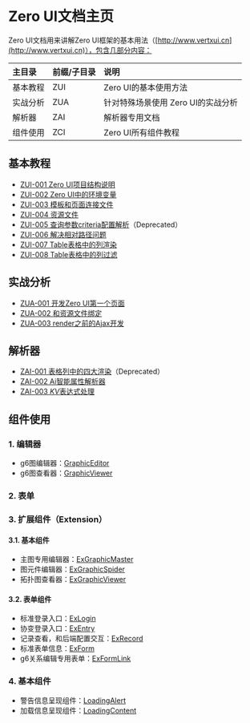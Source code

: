 # Zero UI文档主页

Zero UI文档用来讲解Zero UI框架的基本用法（[http://www.vertxui.cn](http://www.vertxui.cn)），包含几部分内容：

| 主目录 | 前缀/子目录 | 说明 |
| :--- | :--- | :--- |
| 基本教程 | ZUI | Zero UI的基本使用方法 |
| 实战分析 | ZUA | 针对特殊场景使用 Zero UI的实战分析 |
| 解析器 | ZAI | 解析器专用文档 |
| 组件使用 | ZCI | Zero UI所有组件教程 |

## 基本教程

* [ZUI-001 Zero UI项目结构说明](/zero-ui/1-zero-ui-guide/zui-001-zero-uixiang-mu-jie-gou-shuo-ming.html)
* [ZUI-002 Zero UI中的环境变量](/zero-ui/1-zero-ui-guide/zui-002-zero-uizhong-de-huan-jing-bian-liang.html)
* [ZUI-003 模板和页面连接文件](/zero-ui/1-zero-ui-guide/zui-003-mo-ban-he-ye-mian-lian-jie-wen-jian.html)
* [ZUI-004 资源文件](/zero-ui/1-zero-ui-guide/zui-004-zi-yuan-wen-jian.html)
* [ZUI-005 查询参数criteria配置解析](/zero-ui/1-zero-ui-guide/zui-005-cha-xun-can-shu-criteria-pei-zhi-jie-xi.html)（Deprecated）
* [ZUI-006 解决相对路径问题](/zero-ui/1-zero-ui-guide/zui-006-jie-jue-xiang-dui-lu-jing-wen-ti.html)
* [ZUI-007 Table表格中的列渲染](/zero-ui/1-zero-ui-guide/zui-007-tablebiao-ge-zhong-de-lie-xuan-ran.html)
* [ZUI-008 Table表格中的列过滤](/zero-ui/1-zero-ui-guide/zui-008-tablebiao-ge-zhong-de-lie-guo-lv.html)

## 实战分析

* [ZUA-001 开发Zero UI第一个页面](/zero-ui/4-zero-ui-event/zua-001-kai-fa-zero-ui-di-yi-ge-ye-mian.html)
* [ZUA-002 和资源文件绑定](/zero-ui/4-zero-ui-event/zua-002-he-zi-yuan-wen-jian-bang-ding.html)
* [ZUA-003 render之前的Ajax开发](/zero-ui/4-zero-ui-event/zua-003-renderzhi-qian-de-ajax-kai-fa.html)

## 解析器

* [ZAI-001 表格列中的四大渲染](/zero-ui/5-zero-ui-attribute-analyzer/zai-001-biao-ge-lie-zhong-de-si-da-xuan-ran.html)（Deprecated）
* [ZAI-002 Ai智能属性解析器](/zero-ui/5-zero-ui-attribute-analyzer/zai-002-aizhi-neng-shu-xing-jie-xi-qi.html)
* [ZAI-003 $KV$表达式处理](/zero-ui/5-zero-ui-attribute-analyzer/zai-003-kvbiao-da-shi-chu-li.html)

## 组件使用

### 1. 编辑器

* g6图编辑器：[GraphicEditor](/zero-ui/6-zero-uizu-jian-shuo-ming/bian-ji-qi-pian/graphiceditor.md)
* g6图查看器：[GraphicViewer](/zero-ui/6-zero-uizu-jian-shuo-ming/bian-ji-qi-pian/graphicviewer.md)

### 2. 表单

### 3. 扩展组件（Extension）

#### 3.1. 基本组件

* 主图专用编辑器：[ExGraphicMaster](/zero-ui/6-zero-uizu-jian-shuo-ming/kuo-zhan-zu-jian/exgraphicmaster.md)
* 图元件编辑器：[ExGraphicSpider](/zero-ui/6-zero-uizu-jian-shuo-ming/kuo-zhan-zu-jian/exgraphicspider.md)
* 拓扑图查看器：[ExGraphicViewer](/zero-ui/6-zero-uizu-jian-shuo-ming/kuo-zhan-zu-jian/exgraphicviewer.md)

#### 3.2. 表单组件

* 标准登录入口：[ExLogin](/zero-ui/6-zero-uizu-jian-shuo-ming/kuo-zhan-zu-jian/exlogin.md)
* 协变登录入口：[ExEntry](/zero-ui/6-zero-uizu-jian-shuo-ming/kuo-zhan-zu-jian/exentry.md)
* 记录查看，和后端配置交互：[ExRecord](/zero-ui/6-zero-uizu-jian-shuo-ming/kuo-zhan-zu-jian/exrecord.md)
* 标准表单信息：[ExForm](/zero-ui/6-zero-uizu-jian-shuo-ming/kuo-zhan-zu-jian/exform.md)
* g6关系编辑专用表单：[ExFormLink](/zero-ui/6-zero-uizu-jian-shuo-ming/kuo-zhan-zu-jian/exformlink.md)

### 4. 基本组件

* 警告信息呈现组件：[LoadingAlert](/zero-ui/6-zero-uizu-jian-shuo-ming/ji-ben-zu-jian/loadingalert.md)
* 加载信息呈现组件：[LoadingContent](/zero-ui/6-zero-uizu-jian-shuo-ming/ji-ben-zu-jian/loadingcontent.md)



